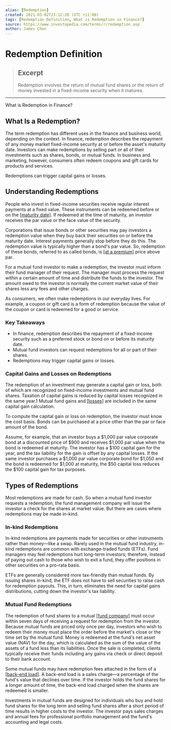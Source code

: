 ```yaml
---
alias: [Redemption]
created: 2021-03-02T23:12:20 (UTC +11:00)
tags: [Redemption Definition, What is Redemption in Finance?]
source: https://www.investopedia.com/terms/r/redemption.asp
author: James Chen
---
```


# Redemption Definition

> ## Excerpt
> Redemption involves the return of mutual fund shares or the return of money invested in a fixed-income security when it matures.

---

What is Redemption in Finance?
## What Is a Redemption?

The term redemption has different uses in the finance and business world, depending on the context. In finance, redemption describes the repayment of any money market fixed-income security at or before the asset's maturity date. Investors can make redemptions by selling part or all of their investments such as shares, bonds, or mutual funds. In business and marketing, however, consumers often redeem coupons and gift cards for products and services.

Redemptions can trigger capital gains or losses.

## Understanding Redemptions

People who invest in fixed-income securities receive regular interest payments at a fixed value. These instruments can be redeemed before or on the [[maturity date]](https://www.investopedia.com/terms/m/maturitydate.asp). If redeemed at the time of maturity, an investor receives the par value or the face value of the security.

Corporations that issue bonds or other securities may pay investors a redemption value when they buy back their securities on or before the maturity date. Interest payments generally stop before they do this. The redemption value is typically higher than a bond's par value. So, redemption of these bonds, referred to as called bonds, is [[at a premium]](https://www.investopedia.com/terms/a/at-a-premium.asp) price above par.

For a mutual fund investor to make a redemption, the investor must inform their fund manager of their request. The manager must process the request within a certain amount of time and distribute the funds to the investor. The amount owed to the investor is normally the current market value of their shares less any fees and other charges.

As consumers, we often make redemptions in our everyday lives. For example, a coupon or gift card is a form of redemption because the value of the coupon or card is redeemed for a good or service.

### Key Takeaways

-   In finance, redemption describes the repayment of a fixed-income security such as a preferred stock or bond on or before its maturity date. 
-   Mutual fund investors can request redemptions for all or part of their shares.
-   Redemptions may trigger capital gains or losses.

### Capital Gains and Losses on Redemptions

The redemption of an investment may generate a capital gain or loss, both of which are recognized on fixed-income investments and mutual fund shares. Taxation of capital gains is reduced by capital losses recognized in the same year.1 Mutual fund gains and [[losses]](https://www.investopedia.com/terms/c/capitalloss.asp) are included in the same capital gain calculation.

To compute the capital gain or loss on redemption, the investor must know the cost basis. Bonds can be purchased at a price other than the par or face amount of the bond.

Assume, for example, that an investor buys a $1,000 par value corporate bond at a discounted price of $900 and receives $1,000 par value when the bond is redeemed at maturity. The investor has a $100 capital gain for the year, and the tax liability for the gain is offset by any capital losses. If the same investor purchases a $1,000 par value corporate bond for $1,050 and the bond is redeemed for $1,000 at maturity, the $50 capital loss reduces the $100 capital gain for tax purposes.

## Types of Redemptions

Most redemptions are made for cash. So when a mutual fund investor requests a redemption, the fund management company will issue the investor a check for the shares at market value. But there are cases where redemptions may be made in-kind.

### In-kind Redemptions

In-kind redemptions are payments made for securities or other instruments rather than money—like a swap. Rarely used in the mutual fund industry, in-kind redemptions are common with exchange-traded funds (ETFs). Fund managers may feel redemptions hurt long-term investors; therefore, instead of paying out cash to those who wish to exit a fund, they offer positions in other securities on a pro-rata basis.

ETFs are generally considered more tax-friendly than mutual funds. By issuing shares in-kind, the ETF does not have to sell securities to raise cash for redemption payouts. This, in turn, eliminates the need for capital gains distributions, cutting down the investor's tax liability.

### Mutual Fund Redemptions

The redemption of fund shares to a mutual [[fund company]](https://www.investopedia.com/terms/f/fund_company.asp) must occur within seven days of receiving a request for redemption from the investor. Because mutual funds are priced only once per day, investors who wish to redeem their money must place the order before the market's close or the time set by the mutual fund. Money is redeemed at the fund's net asset value (NAV) for the day, which is calculated as the sum of the value of the assets of a fund less than its liabilities. Once the sale is completed, clients typically receive their funds including any gains via check or direct deposit to their bank account.

Some mutual funds may have redemption fees attached in the form of a [[back-end load]](https://www.investopedia.com/terms/b/back-end-load.asp). A back-end load is a sales charge—a percentage of the fund's value that declines over time. If the investor holds the fund shares for a longer amount of time, the back-end load charged when the shares are redeemed is smaller.

Investments in mutual funds are designed for individuals who buy and hold fund shares for the long term and selling fund shares after a short period of time results in higher costs to the investor. The investor pays sales charges and annual fees for professional portfolio management and the fund's accounting and legal costs.
